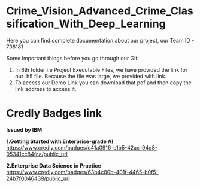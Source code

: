 # Crime_Vision_Advanced_Crime_Classification_With_Deep_Learning

Here you can find complete documentation about our project, our Team ID - 738181

Some Important things before you go through our Git:
1. In 6th folder i.e Project Executable Files, we have provided the link for our .h5 file. Because the file was large, we provided with link.
2. To access our Demo Link you can download that pdf and then copy the link address to access it.

# Credly Badges link

**Issued by IBM**

**1.Getting Started with Enterprise-grade AI**
https://www.credly.com/badges/c41a0916-c1b5-42ac-94d8-05341cc84fca/public_url


**2.Enterprise Data Science in Practice**
https://www.credly.com/badges/63b4c80b-401f-4465-b0f5-24b7f0046439/public_url
